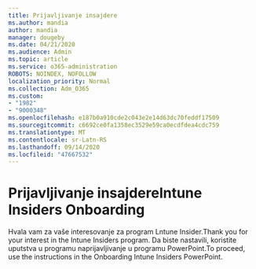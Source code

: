 ```yaml
---
title: Prijavljivanje insajdere
ms.author: mandia
author: mandia
manager: dougeby
ms.date: 04/21/2020
ms.audience: Admin
ms.topic: article
ms.service: o365-administration
ROBOTS: NOINDEX, NOFOLLOW
localization_priority: Normal
ms.collection: Adm_O365
ms.custom:
- "1982"
- "9000348"
ms.openlocfilehash: e187b0a910cde2c043e2e14d63dc70feddf17509
ms.sourcegitcommit: c6692ce0fa1358ec3529e59ca0ecdfdea4cdc759
ms.translationtype: MT
ms.contentlocale: sr-Latn-RS
ms.lasthandoff: 09/14/2020
ms.locfileid: "47667532"
---
```

# <a name="intune-insiders-onboarding"></a><span data-ttu-id="059da-102">Prijavljivanje insajdere</span><span class="sxs-lookup"><span data-stu-id="059da-102">Intune Insiders Onboarding</span></span>

<span data-ttu-id="059da-103">Hvala vam za vaše interesovanje za program Lntune Insider.</span><span class="sxs-lookup"><span data-stu-id="059da-103">Thank you for your interest in the Intune Insiders program.</span></span> <span data-ttu-id="059da-104">Da biste nastavili, koristite uputstva u programu naprijavljivanje u programu PowerPoint.</span><span class="sxs-lookup"><span data-stu-id="059da-104">To proceed, use the instructions in the Onboarding Intune Insiders PowerPoint.</span></span>
